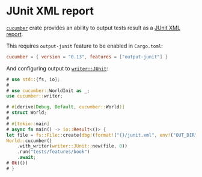 JUnit XML report
================

[`cucumber`] crate provides an ability to output tests result as a [JUnit XML report].

This requires `output-junit` feature to be enabled in `Cargo.toml`:
```toml
cucumber = { version = "0.13", features = ["output-junit"] }
```

And configuring output to [`writer::JUnit`]:
```rust
# use std::{fs, io};
# 
# use cucumber::WorldInit as _;
use cucumber::writer;

# #[derive(Debug, Default, cucumber::World)]
# struct World;
#
# #[tokio::main]
# async fn main() -> io::Result<()> {
let file = fs::File::create(dbg!(format!("{}/junit.xml", env!("OUT_DIR"))))?;
World::cucumber()
    .with_writer(writer::JUnit::new(file, 0))
    .run("tests/features/book")
    .await;
# Ok(())
# }
```




[`cucumber`]: https://docs.rs/cucumber
[`writer::JUnit`]: https://docs.rs/cucumber/*/cucumber/writer/struct.JUnit.html
[JUnit XML report]: https://llg.cubic.org/docs/junit
